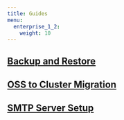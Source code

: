```yaml
---
title: Guides
menu:
  enterprise_1_2:
    weight: 10
---
```


## [Backup and Restore](/enterprise/v1.2/guides/backup-and-restore/)
## [OSS to Cluster Migration](/enterprise/v1.2/guides/migration/)
## [SMTP Server Setup](/enterprise/v1.2/guides/smtp-server/)

